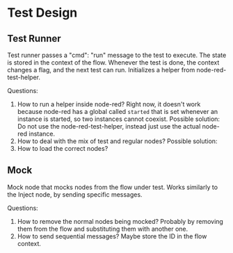 # Test Design

## Test Runner 

Test runner passes a "cmd": "run" message to the test to execute. The state is stored in the context of the flow. Whenever the test is done, the context changes a flag, and the next test can run. 
Initializes a helper from node-red-test-helper.

Questions: 
1. How to run a helper inside node-red? Right now, it doesn't work because node-red has a global called `started` that is set whenever an instance is started, so two instances cannot coexist. Possible solution: Do not use the node-red-test-helper, instead just use the actual node-red instance.  
1. How to deal with the mix of test and regular nodes? Possible solution: 
1. How to load the correct nodes?

## Mock

Mock node that mocks nodes from the flow under test. Works similarly to the Inject node, by sending specific messages. 

Questions:
1. How to remove the normal nodes being mocked? 
Probably by removing them from the flow and substituting them with another one.
1. How to send sequential messages? Maybe store the ID in the flow context.
